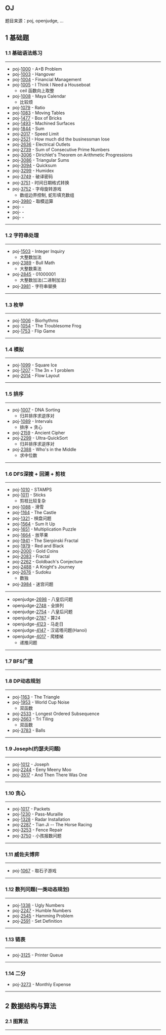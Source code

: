 ## OJ
题目来源：poj, openjudge, ...

## 1 基础题
### 1.1 基础语法练习
---
- poj-[1000](./poj/1000.cpp) - A+B Problem
- poj-[1003](./poj/1003.cpp) - Hangover
- poj-[1004](./poj/1004.cpp) - Financial Management
- poj-[1005](./poj/1005.cpp) - I Think I Need a Houseboat
    - ceil 函数向上取整 
- poj-[1008](./poj/1008.cpp) - Maya Calendar
    - 比较烦
- poj-[1079](./poj/1079.cpp) - Ratio
- poj-[1083](./poj/1083.cpp) - Moving Tables
- poj-[1477](./poj/1477.cpp) - Box of Bricks
- poj-[1493](./poj/1493.cpp) - Machined Surfaces
- poj-[1844](./poj/1844.cpp) - Sum
- poj-[2017](./poj/2017.cpp) - Speed Limit
- poj-[2521](./poj/2521.cpp) - How much did the businessman lose
- poj-[2636](./poj/2636.cpp) - Electrical Outlets
- poj-[2739](./poj/2739.cpp) - Sum of Consecutive Prime Numbers
- poj-[3006](./poj/3006.cpp) - Dirichlet's Theorem on Arithmetic Progressions
- poj-[3086](./poj/3086.cpp) - Triangular Sums
- poj-[3094](./poj/3094.cpp) - Quicksum
- poj-[3299](./poj/3299.cpp) - Humidex
- poj-[3749](./poj/3749.cpp) - 破译密码
- poj-[3751](./poj/3751.cpp) - 时间日期格式转换 
- poj-[3752](./poj/3752.cpp) - 字母旋转游戏
    - 数组边界控制, 蛇形填充数组
- poj-[3980](./poj/3980.cpp) - 取模运算
- poj-[](./poj/.cpp) - 
- poj-[](./poj/.cpp) - 
- poj-[](./poj/.cpp) - 
---


### 1.2 字符串处理
---
- poj-[1503](./poj/1503.cpp) - Integer Inquiry
    - 大整数加法
- poj-[2389](./poj/2389.cpp) - Bull Math
    - 大整数乘法
- poj-[2845](./poj/2845.cpp) - 01000001
    - 大整数加法(二进制加法) 
- poj-[3981](./poj/3981.cpp) - 字符串替换
---
### 1.3 枚举
---
- poj-[1006](./poj/1006.cpp) - Biorhythms
- poj-[1054](./poj/1054.cpp) - The Troublesome Frog
- poj-[1753](./poj/1753.cpp) - Flip Game
--- 
### 1.4 模拟
---
- poj-[1099](./poj/1099.cpp) - Square Ice
- poj-[1207](./poj/1207.cpp) - The 3n + 1 problem
- poj-[2014](./poj/2014.cpp) - Flow Layout
---
### 1.5 排序
---
- poj-[1007](./poj/1007.cpp) - DNA Sorting
    - 归并排序求逆序对
- poj-[1089](./poj/1089.cpp) - Intervals
    - 排序 + 贪心
- poj-[2159](./poj/2159.cpp) - Ancient Cipher
- poj-[2299](./poj/2299.cpp) - Ultra-QuickSort
    - 归并排序求逆序对
- poj-[2388](./poj/2388.cpp) - Who's in the Middle
    - 求中位数
---
### 1.6 DFS深搜 + 回溯 + 剪枝
---
- poj-[1010](./poj/1010.cpp) - STAMPS
- poj-[1011](./poj/1011.cpp) - Sticks
    - 剪枝比较复杂
- poj-[1088](./poj/1088.cpp) - 滑雪
- poj-[1164](./poj/1164.cpp) - The Castle
- poj-[1321](./poj/1321.cpp) - 棋盘问题
- poj-[1564](./poj/1564.cpp) - Sum It Up
- poj-[1651](./poj/1651.cpp) - Multiplication Puzzle
- poj-[1664](./poj/1564.cpp) - 放苹果
- poj-[1941](./poj/1941.cpp) - The Sierpinski Fractal
- poj-[1979](./poj/1979.cpp) - Red and Black
- poj-[2000](./poj/2000.cpp) - Gold Coins
- poj-[2083](./poj/2083.cpp) - Fractal
- poj-[2262](./poj/2262.cpp) - Goldbach's Conjecture
- poj-[2488](./poj/2488.cpp) - A Knight's Journey
- poj-[2676](./poj/2676.cpp) - Sudoku
    - 数独
- poj-[3984](./poj/3984.cpp) - 迷宫问题
---
- openjudge-[2698](./openjudge/2698.cpp) - 八皇后问题
- openjudge-[2748](./openjudge/2748.cpp) - 全排列
- openjudge-[2754](./openjudge/2754.cpp) - 八皇后问题
- openjudge-[2787](./openjudge/2787.cpp) - 算24
- openjudge-[4123](./openjudge/4123.cpp) - 马走日
- openjudge-[4147](./openjudge/4147.cpp) - 汉诺塔问题(Hanoi)
- openjudge-[4017](./openjudge/4017.cpp) - 爬楼梯
    - 递推问题  
---
### 1.7 BFS广搜
---
### 1.8 DP动态规划
---
- poj-[1163](./poj/1163.cpp) - The Triangle
- poj-[1953](./poj/1953.cpp) - World Cup Noise
    - 双函数
- poj-[2533](./poj/2533.cpp) - Longest Ordered Subsequence
- poj-[2663](./poj/2663.cpp) - Tri Tiling
    - 双函数
- poj-[3783](./poj/3783.cpp) - Balls
---
### 1.9 Joseph(约瑟夫问题)
---
- poj-[1012](./poj/1012.cpp) - Joseph
- poj-[2244](./poj/2244.cpp) - Eeny Meeny Moo
- poj-[3517](./poj/3517.cpp) - And Then There Was One
---
### 1.10 贪心
---
- poj-[1017](./poj/1017.cpp) - Packets
- poj-[1230](./poj/1230.cpp) - Pass-Muraille
- poj-[1328](./poj/1328.cpp) - Radar Installation
- poj-[2287](./poj/2287.cpp) - Tian Ji -- The Horse Racing
- poj-[3253](./poj/3253.cpp) - Fence Repair
- poj-[3750](./poj/3750.cpp) - 小孩报数问题

---
### 1.11 威佐夫博弈
---
- poj-[1067](./poj/1067.cpp) - 取石子游戏
---
### 1.12 数列问题(一类动态规划)
---
- poj-[1338](./poj/1338.cpp) - Ugly Numbers
- poj-[2247](./poj/2247.cpp) - Humble Numbers
- poj-[2545](./poj/2545.cpp) - Hamming Problem
- poj-[2591](./poj/2591.cpp) - Set Definition
---
### 1.13 链表
---
- poj-[3125](./poj/3125.cpp) - Printer Queue
---
### 1.14 二分
- poj-[3273](./poj/3273.cpp) - Monthly Expense
---
## 2 数据结构与算法
### 2.1 图算法
---
